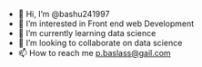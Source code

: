 - 👋 Hi, I’m @bashu241997
- 👀 I’m interested in Front end web Development 
- 🌱 I’m currently learning data science
- 💞️ I’m looking to collaborate on data science
- 📫 How to reach me p.baslass@gail.com
